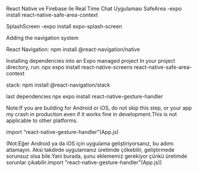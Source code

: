 React Native ve Firebase ile Real Time Chat Uygulaması
SafeArea
-expo install react-native-safe-area-context

SplashScreen
-expo install expo-splash-screen

Adding the navigation system

React Navigation: npm install @react-navigation/native

Installing dependencies into an Expo managed project
In your project directory, run:
npx expo install react-native-screens react-native-safe-area-context

stack:
npm install @react-navigation/stack

last dependencies
npx expo install react-native-gesture-handler

Note:If you are building for Android or iOS, do not skip this step, or your app my crash in production even if it works fine in development.This is not applicable to other platforms.

import "react-native-gesture-handler"(App.js)

(Not:Eğer Android ya da iOS için uygulama geliştiriyorsanız, bu adımı atlamayın. Aksi takdirde uygulamanız üretimde çökebilir, geliştirmede sorunsuz olsa bile.Yani burada, şunu eklememiz gerekiyor çünkü üretimde sorunlar çıkabilir.import "react-native-gesture-handler"(App.js))
